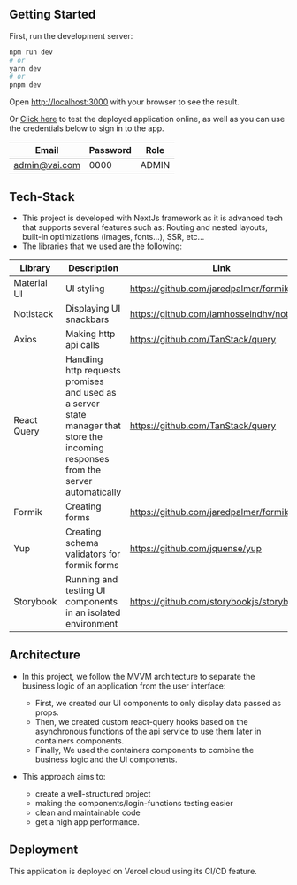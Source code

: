 ## Getting Started

First, run the development server:

```bash
npm run dev
# or
yarn dev
# or
pnpm dev
```

Open [http://localhost:3000](http://localhost:3000) with your browser to see the result.

Or [Click here](https://vai-bice.vercel.app) to test the deployed application online, as well as you can use the credentials below to sign in to the app.

| Email         | Password | Role  |
|---------------|----------|-------|
| admin@vai.com | 0000     | ADMIN |

## Tech-Stack

- This project is developed with NextJs framework as it is advanced tech that supports several features such as: Routing
  and nested layouts, built-in optimizations (images, fonts...), SSR, etc...
- The libraries that we used are the following:

| Library     | Description                                                                                                                        | Link                                       |
|-------------|------------------------------------------------------------------------------------------------------------------------------------|--------------------------------------------|
| Material UI | UI styling                                                                                                                         | https://github.com/jaredpalmer/formik      |
| Notistack   | Displaying UI snackbars                                                                                                            | https://github.com/iamhosseindhv/notistack |
| Axios       | Making http api calls                                                                                                              | https://github.com/TanStack/query          |
| React Query | Handling http requests promises and used as a server state manager that store the incoming responses from the server automatically | https://github.com/TanStack/query          |
| Formik      | Creating forms                                                                                                                     | https://github.com/jaredpalmer/formik      |
| Yup         | Creating schema validators for formik forms                                                                                        | https://github.com/jquense/yup             |
| Storybook   | Running and testing UI components in an isolated environment                                                                       | https://github.com/storybookjs/storybook   |

## Architecture

- In this project, we follow the MVVM architecture to separate the business logic of an application from the user
  interface:
  - First, we created our UI components to only display data passed as props.
  - Then, we created custom react-query hooks based on the asynchronous functions of the api service to use them later in containers components.
  - Finally, We used the containers components to combine the business logic and the UI components.


- This approach aims to:
  - create a well-structured project
  - making the components/login-functions testing easier
  - clean and maintainable code
  - get a high app performance.

## Deployment

This application is deployed on Vercel cloud using its CI/CD feature.
